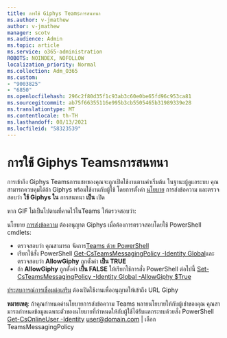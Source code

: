 ```yaml
---
title: การใช้ Giphys Teamsการสนทนา
ms.author: v-jmathew
author: v-jmathew
manager: scotv
ms.audience: Admin
ms.topic: article
ms.service: o365-administration
ROBOTS: NOINDEX, NOFOLLOW
localization_priority: Normal
ms.collection: Adm_O365
ms.custom:
- "9003825"
- "6850"
ms.openlocfilehash: 296c2f80d35f1c93ab3c60e0be65fd96c953ca81
ms.sourcegitcommit: ab75f66355116e995b3cb5505465b31989339e28
ms.translationtype: MT
ms.contentlocale: th-TH
ms.lasthandoff: 08/13/2021
ms.locfileid: "58323539"
---
```

# <a name="using-giphys-in-teams-conversations"></a>การใช้ Giphys Teamsการสนทนา

การเข้าถึง Giphys Teamsการแชทของคุณจะถูกเปิดใช้งานตามค่าเริ่มต้น ในฐานะผู้ดูแลระบบ คุณสามารถควบคุมได้ถ้า Giphys พร้อมใช้งานกับผู้ใช้ โดยการตั้งค่า [นโยบาย](https://docs.microsoft.com/microsoftteams/messaging-policies-in-teams#messaging-policy-settings) การส่งข้อความ และตรวจสอบว่า **ใช้ Giphys ใน** การสนทนา **เป็น** เปิด

หาก GIF ไม่เป็นไปตามที่คาดไว้ในTeams ให้ตรวจสอบว่า:

นโยบาย [การส่งข้อความ](https://docs.microsoft.com/microsoftteams/messaging-policies-in-teams) ต้องอนุญาต Giphys เมื่อต้องการตรวจสอบโดยใช้ PowerShell cmdlets:

- ตรวจสอบว่า คุณสามารถ จัดการ[Teams ด้วย PowerShell](https://docs.microsoft.com/microsoftteams/teams-powershell-overview?view=o365-worldwide#manage-teams-with-powershell)
- เรียกใช้สั่ง PowerShell [Get-CsTeamsMessagingPolicy -Identity Global](https://docs.microsoft.com/powershell/module/skype/get-csteamsmessagingpolicy?view=skype-ps)และตรวจสอบว่า **AllowGiphy** ถูกตั้งค่า **เป็น TRUE**
- ถ้า **AllowGiphy** ถูกตั้งค่า **เป็น FALSE** ให้เรียกใช้การสั่ง PowerShell ต่อไปนี้ [Set-CsTeamsMessagingPolicy -Identity Global -AllowGiphy $True](https://docs.microsoft.com/powershell/module/skype/set-csteamsmessagingpolicy?view=skype-ps)

[ประสบการณ์การเชื่อมต่อเสริม](https://docs.microsoft.com/deployoffice/privacy/optional-connected-experiences) ต้องเปิดใช้งานเพื่ออนุญาตให้เข้าถึง URL Giphy

**หมายเหตุ**: ถ้าคุณกําหนดค่านโยบายการส่งข้อความ Teams หลายนโยบายให้กับผู้เช่าของคุณ คุณสามารถกําหนดข้อมูลเฉพาะตัวของนโยบายที่กําหนดให้กับผู้ใช้ได้รับผลกระทบด้วยสั่ง PowerShell [Get-CsOnlineUser -Identity](https://docs.microsoft.com/powershell/module/skype/get-csonlineuser?view=skype-ps) <user@domain.com> | เลือก TeamsMessagingPolicy

